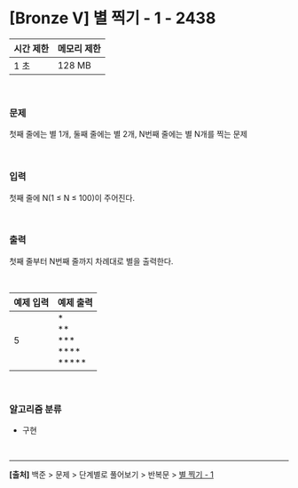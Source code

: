 # [Bronze Ⅴ] 별 찍기 - 1 - 2438

|시간 제한|메모리 제한|
|---|---|
|1 초|128 MB|

<br>

### 문제
첫째 줄에는 별 1개, 둘째 줄에는 별 2개, N번째 줄에는 별 N개를 찍는 문제

<br>

### 입력
첫째 줄에 N(1 ≤ N ≤ 100)이 주어진다.

<br>

### 출력
첫째 줄부터 N번째 줄까지 차례대로 별을 출력한다.

<br>

|예제 입력|예제 출력|
|---|---|
|5|\*<br>\*\*<br>\*\*\*<br>\*\*\*\*<br>*****|

<br>

### 알고리즘 분류
* 구현

<br>

---
**[출처]** 백준 > 문제 > 단계별로 풀어보기 > 반복문 > [별 찍기 - 1](https://www.acmicpc.net/problem/2438)